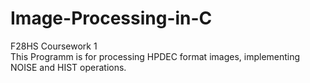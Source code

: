 # Image-Processing-in-C
F28HS Coursework 1
<br>
This Programm is for processing HPDEC format images, implementing NOISE and HIST operations.
